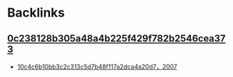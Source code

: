 
# Backlinks
## [0c238128b305a48a4b225f429f782b2546cea373](0c238128b305a48a4b225f429f782b2546cea373.md)
- [10c4c6b10bb3c2c313c5d7b48f117a2dca4a20d7，2007](10c4c6b10bb3c2c313c5d7b48f117a2dca4a20d7，2007.md)

